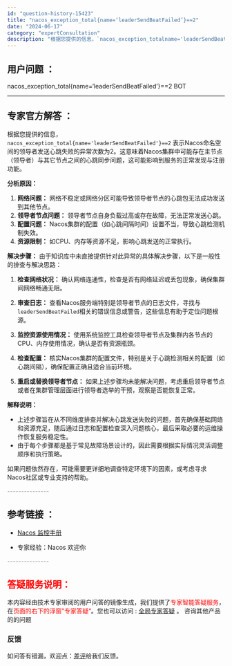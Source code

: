 ```yaml
---
id: "question-history-15423"
title: "nacos_exception_total{name=‘leaderSendBeatFailed’}==2"
date: "2024-06-17"
category: "expertConsultation"
description: "根据您提供的信息，`nacos_exception_totalname='leaderSendBeatFailed'==2` 表示Nacos命名空间的领导者发送心跳失败的异常次数为2。这意味着Nacos集群中可能存在主节点（领导者）与其它节点之间的心跳同步问题，这可能影响到服务的正常发现与注册功能。"
---
```


## 用户问题 ： 
 nacos_exception_total{name=‘leaderSendBeatFailed’}==2 BOT  

---------------
## 专家官方解答 ：

根据您提供的信息，`nacos_exception_total{name='leaderSendBeatFailed'}==2` 表示Nacos命名空间的领导者发送心跳失败的异常次数为2。这意味着Nacos集群中可能存在主节点（领导者）与其它节点之间的心跳同步问题，这可能影响到服务的正常发现与注册功能。

**分析原因：**
1. **网络问题：** 网络不稳定或网络分区可能导致领导者节点的心跳包无法成功发送到其他节点。
2. **领导者节点问题：** 领导者节点自身负载过高或存在故障，无法正常发送心跳。
3. **配置问题：** Nacos集群的配置（如心跳间隔时间）设置不当，导致心跳检测机制失效。
4. **资源限制：** 如CPU、内存等资源不足，影响心跳发送的正常执行。

**解决步骤：**
由于知识库中未直接提供针对此异常的具体解决步骤，以下是一般性的排查与解决思路：

1. **检查网络状况：** 确认网络连通性，检查是否有网络延迟或丢包现象，确保集群间网络畅通无阻。
   
2. **审查日志：** 查看Nacos服务端特别是领导者节点的日志文件，寻找与`leaderSendBeatFailed`相关的错误信息或警告，这些信息有助于定位问题根源。
   
3. **监控资源使用情况：** 使用系统监控工具检查领导者节点及集群内各节点的CPU、内存使用情况，确认是否有资源瓶颈。
   
4. **检查配置：** 核实Nacos集群的配置文件，特别是关于心跳检测相关的配置（如心跳间隔），确保配置正确且适合当前环境。
   
5. **重启或替换领导者节点：** 如果上述步骤均未能解决问题，考虑重启领导者节点或者在集群管理层面进行领导者选举的干预，观察是否能恢复正常。

**解释说明：**
- 上述步骤旨在从不同维度排查并解决心跳发送失败的问题，首先确保基础网络和资源充足，随后通过日志和配置检查深入问题核心，最后采取必要的运维操作恢复服务稳定性。
- 由于每个步骤都是基于常见故障场景设计的，因此需要根据实际情况灵活调整顺序和执行策略。

如果问题依然存在，可能需要更详细地调查特定环境下的因素，或考虑寻求Nacos社区或专业支持的帮助。


<font color="#949494">---------------</font> 


## 参考链接 ：

* [Nacos 监控手册](https://nacos.io/docs/latest/guide/admin/monitor-guide)
 
 * 专家经验：Nacos 欢迎你 


 <font color="#949494">---------------</font> 
 


## <font color="#FF0000">答疑服务说明：</font> 

本内容经由技术专家审阅的用户问答的镜像生成，我们提供了<font color="#FF0000">专家智能答疑服务</font>，在<font color="#FF0000">页面的右下的浮窗”专家答疑“</font>。您也可以访问 : [全局专家答疑](https://answer.opensource.alibaba.com/docs/intro) 。 咨询其他产品的的问题

### 反馈
如问答有错漏，欢迎点：[差评](https://ai.nacos.io/user/feedbackByEnhancerGradePOJOID?enhancerGradePOJOId=15493)给我们反馈。
